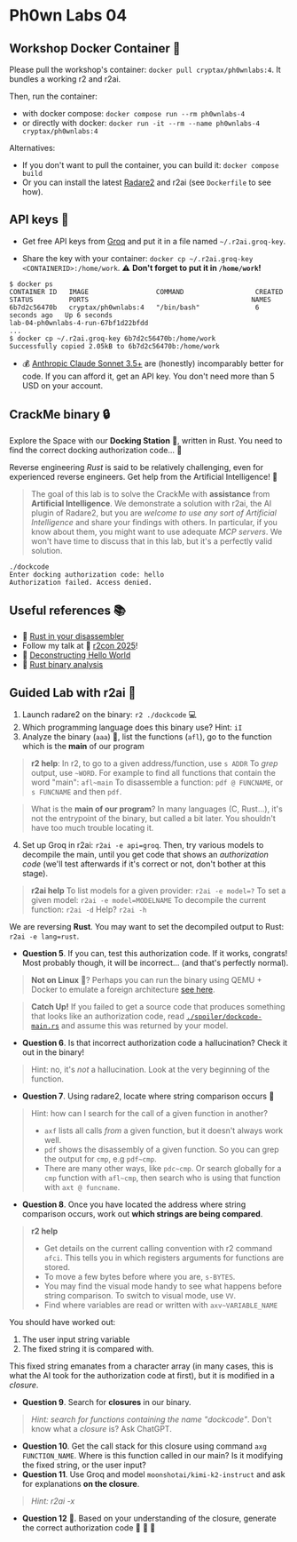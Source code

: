 # Ph0wn Labs 04

## Workshop Docker Container :whale:

Please pull the workshop's container: `docker pull cryptax/ph0wnlabs:4`.
It bundles a working r2 and r2ai.

Then, run the container:

- with docker compose: `docker compose run --rm ph0wnlabs-4`
- or directly with docker: `docker run -it --rm --name ph0wnlabs-4 cryptax/ph0wnlabs:4`

Alternatives:

- If you don't want to pull the container, you can build it: `docker compose build`
- Or you can install the latest [Radare2](https://www.radare.org/n/radare2.html) and r2ai (see `Dockerfile` to see how).

## API keys :key:

- Get free API keys from [Groq](https://console.groq.com) and put it in a file named `~/.r2ai.groq-key`. 

- Share the key with your container: `docker cp ~/.r2ai.groq-key <CONTAINERID>:/home/work`. :warning: **Don't forget to put it in `/home/work`!**

```
$ docker ps
CONTAINER ID   IMAGE                 COMMAND                  CREATED         STATUS         PORTS                                         NAMES
6b7d2c56470b   cryptax/ph0wnlabs:4   "/bin/bash"              6 seconds ago   Up 6 seconds                                                 lab-04-ph0wnlabs-4-run-67bf1d22bfdd
...
$ docker cp ~/.r2ai.groq-key 6b7d2c56470b:/home/work
Successfully copied 2.05kB to 6b7d2c56470b:/home/work
```


- :moneybag: [Anthropic Claude Sonnet 3.5+](https://console.anthropic.com/) are (honestly) incomparably better for code. If you can afford it, get an API key. You don't need more than 5 USD on your account.

## CrackMe binary :lock:

Explore the Space with our **Docking Station** :rocket:, written in Rust. 
You need to find the correct docking authorization code... :satellite:

Reverse engineering *Rust* is said to be relatively challenging, even for experienced reverse engineers. Get help from the Artificial Intelligence! :brain:

> The goal of this lab is to solve the CrackMe with **assistance** from **Artificial Intelligence**. We demonstrate a solution with r2ai, the AI plugin of Radare2, but you are *welcome to use any sort of Artificial Intelligence* and share your findings with others. 
> In particular, if you know about them, you might want to use adequate *MCP servers*. We won't have time to discuss that in this lab, but it's a perfectly valid solution.

```
./dockcode 
Enter docking authorization code: hello
Authorization failed. Access denied.
```

## Useful references :books:

- :link: [Rust in your disassembler](https://cryptax.medium.com/rust-in-your-disassembler-1aa700c3b041)
- Follow my talk at :link: [r2con 2025](https://www.radare.org/con/2025/)!
- :link: [Deconstructing Hello World](https://rayoflightz.github.io/re/rust/2020/05/19/Bite-Sized-Rust-RE-1-Deconstructing-Hello-World.html)
- :link: [Rust binary analysis](https://research.checkpoint.com/2023/rust-binary-analysis-feature-by-feature/)

## Guided Lab with r2ai :test_tube:

1. Launch radare2 on the binary:  `r2 ./dockcode` :computer:
2. Which programming language does this binary use? Hint: `iI`
3. Analyze the binary (`aaa`) :mag_right:, list the functions (`afl`), go to the function which is the **main** of our program

> **r2 help**:
> In r2, to go to a given address/function, use `s ADDR`
> To *grep* output, use `~WORD`. For example to find all functions that contain the word "main": `afl~main`
> To disassemble a function: `pdf @ FUNCNAME`, or `s FUNCNAME` and then `pdf`.

> What is the **main of our program**? In many languages (C, Rust...), it's not the entrypoint of the binary, but called a bit later. You shouldn't have too much trouble locating it.


4. Set up Groq in r2ai: `r2ai -e api=groq`. Then, try various models to decompile the main, until you get code that shows an *authorization code* (we'll test afterwards if it's correct or not, don't bother at this stage).

> **r2ai help**
> To list models for a given provider: `r2ai -e model=?`
> To set a given model: `r2ai -e model=MODELNAME`
> To decompile the current function: `r2ai -d`
> Help? `r2ai -h`

We are reversing **Rust**. 
You may want to set the decompiled output to Rust: `r2ai -e lang=rust`.


- **Question 5**. If you can, test this authorization code. If it works, congrats! Most probably though, it will be incorrect... (and that's perfectly normal).

> **Not on Linux** :penguin:? Perhaps you can run the binary using QEMU + Docker to emulate a foreign architecture [see here](https://forums.docker.com/t/run-x86-intel-and-arm-based-images-on-apple-silicon-m1-macs/117123).

> **Catch Up!** If you failed to get a source code that produces something that looks like an authorization code, read [`./spoiler/dockcode-main.rs`](./spoiler/dockcode-main.rs) and assume this was returned by your model.

- **Question 6**. Is that incorrect authorization code a hallucination? Check it out in the binary!

> Hint: no, it's *not* a hallucination. Look at the very beginning of the function.

- **Question 7**. Using radare2, locate where string comparison occurs :microscope:

> Hint: how can I search for the call of a given function in another?
>- `axf` lists all calls *from* a given function, but it doesn't always work well.
>- `pdf` shows the disassembly of a given function. So you can grep the output for `cmp`, e.g `pdf~cmp`.
>- There are many other ways, like `pdc~cmp`. Or search globally for a `cmp` function with `afl~cmp`, then search who is using that function with `axt @ funcname`.


- **Question 8**. Once you have located the address where string comparison occurs, work out **which strings are being compared**.

> **r2 help**
>- Get details on the current calling convention with r2 command `afci`. This tells you in which registers arguments for functions are stored.
>- To move a few bytes before where you are, `s-BYTES`.
>- You may find the visual mode handy to see what happens before string comparison. To switch to visual mode, use `VV`.
>- Find where variables are read or written with `axv~VARIABLE_NAME`

You should have worked out:

1. The user input string variable
2. The fixed string it is compared with.

This fixed string emanates from a character array (in many cases, this is what the AI took for the authorization code at first), but it is modified in a *closure*.

- **Question 9**. Search for **closures** in our binary. 

> *Hint: search for functions containing the name "dockcode"*.
> Don't know what a *closure* is? Ask ChatGPT.

- **Question 10**. Get the call stack for this closure using command `axg FUNCTION_NAME`. Where is this function called in our main? Is it modifying the fixed string, or the user input?
- **Question 11**. Use Groq and model `moonshotai/kimi-k2-instruct` and ask for explanations **on the closure**. 

> *Hint: r2ai -x*

- **Question 12** :flags:. Based on your understanding of the closure, generate the correct authorization code :rocket: :tada: :medal_sports:

